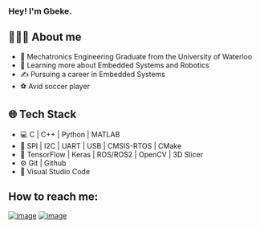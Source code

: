### Hey! I'm Gbeke. 

## 👨🏻‍💻 About me
  - 🤖 Mechatronics Engineering Graduate from the University of Waterloo
  - 🌱 Learning more about Embedded Systems and Robotics
  - ✍️ Pursuing a career in Embedded Systems
  - ⚽ Avid soccer player

## 🌐 Tech Stack
  - 💻 C | C++ | Python | MATLAB
  - 🔑 SPI | I2C | UART | USB | CMSIS-RTOS | CMake
  - 🚝 TensorFlow | Keras | ROS/ROS2 | OpenCV | 3D Slicer 
  - ⚙️ Git | Github
  - 🔧 Visual Studio Code

## How to reach me:
  [![image](https://user-images.githubusercontent.com/66129702/207131731-e74c80fd-64d6-4420-ab9d-828e14c797d1.png)](https://www.linkedin.com/in/gbekea/) [![image](https://user-images.githubusercontent.com/66129702/207131262-190f6ea1-3522-4102-bc08-e1a2f2edcc5f.png)](mailto:msadesiy@uwaterloo.ca)

<!--
**GbekeAdesiyun/GbekeAdesiyun** is a ✨ _special_ ✨ repository because its `README.md` (this file) appears on your GitHub profile.

Here are some ideas to get you started:

- 🔭 I’m currently working on ...
- 🌱 I’m currently learning ...
- 👯 I’m looking to collaborate on ...
- 🤔 I’m looking for help with ...
- 💬 Ask me about ...
- 📫 How to reach me: ...
- 😄 Pronouns: ...
- ⚡ Fun fact: ...
-->
